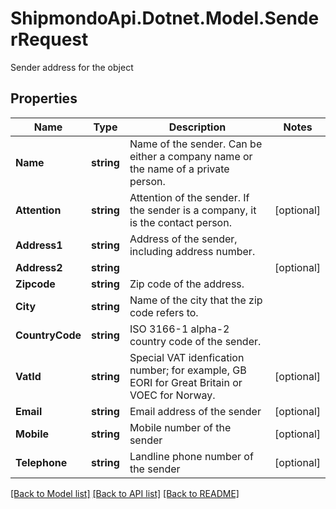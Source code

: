 # ShipmondoApi.Dotnet.Model.SenderRequest
Sender address for the object

## Properties

Name | Type | Description | Notes
------------ | ------------- | ------------- | -------------
**Name** | **string** | Name of the sender. Can be either a company name or the name of a private person. | 
**Attention** | **string** | Attention of the sender. If the sender is a company, it is the contact person. | [optional] 
**Address1** | **string** | Address of the sender, including address number. | 
**Address2** | **string** |  | [optional] 
**Zipcode** | **string** | Zip code of the address. | 
**City** | **string** | Name of the city that the zip code refers to. | 
**CountryCode** | **string** | ISO 3166-1 alpha-2 country code of the sender. | 
**VatId** | **string** | Special VAT idenfication number; for example, GB EORI for Great Britain or VOEC for Norway. | [optional] 
**Email** | **string** | Email address of the sender | [optional] 
**Mobile** | **string** | Mobile number of the sender | [optional] 
**Telephone** | **string** | Landline phone number of the sender | [optional] 

[[Back to Model list]](../README.md#documentation-for-models) [[Back to API list]](../README.md#documentation-for-api-endpoints) [[Back to README]](../README.md)

